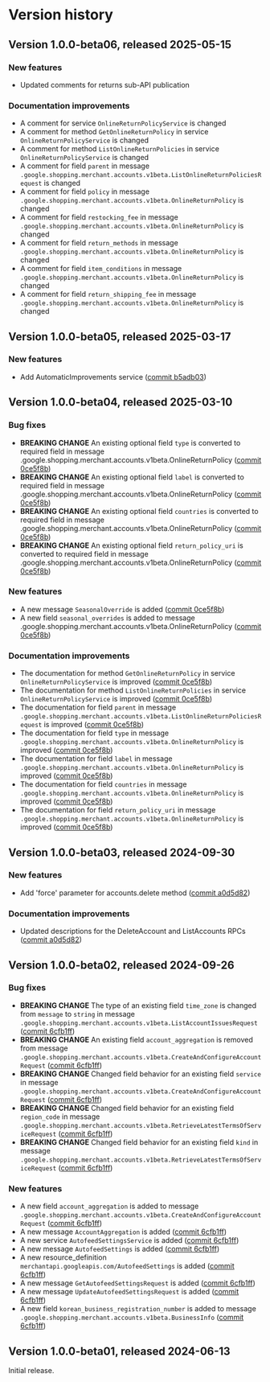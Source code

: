 # Version history

## Version 1.0.0-beta06, released 2025-05-15

### New features

- Updated comments for returns sub-API publication

### Documentation improvements

- A comment for service `OnlineReturnPolicyService` is changed
- A comment for method `GetOnlineReturnPolicy` in service `OnlineReturnPolicyService` is changed
- A comment for method `ListOnlineReturnPolicies` in service `OnlineReturnPolicyService` is changed
- A comment for field `parent` in message `.google.shopping.merchant.accounts.v1beta.ListOnlineReturnPoliciesRequest` is changed
- A comment for field `policy` in message `.google.shopping.merchant.accounts.v1beta.OnlineReturnPolicy` is changed
- A comment for field `restocking_fee` in message `.google.shopping.merchant.accounts.v1beta.OnlineReturnPolicy` is changed
- A comment for field `return_methods` in message `.google.shopping.merchant.accounts.v1beta.OnlineReturnPolicy` is changed
- A comment for field `item_conditions` in message `.google.shopping.merchant.accounts.v1beta.OnlineReturnPolicy` is changed
- A comment for field `return_shipping_fee` in message `.google.shopping.merchant.accounts.v1beta.OnlineReturnPolicy` is changed

## Version 1.0.0-beta05, released 2025-03-17

### New features

- Add AutomaticImprovements service ([commit b5adb03](https://github.com/googleapis/google-cloud-dotnet/commit/b5adb03d690e0b2ab64c80c2bbc2df993c5ec9a2))

## Version 1.0.0-beta04, released 2025-03-10

### Bug fixes

- **BREAKING CHANGE** An existing optional field `type` is converted to required field in message .google.shopping.merchant.accounts.v1beta.OnlineReturnPolicy ([commit 0ce5f8b](https://github.com/googleapis/google-cloud-dotnet/commit/0ce5f8bd4f7da0218f84246e78573332265feb80))
- **BREAKING CHANGE** An existing optional field `label` is converted to required field in message .google.shopping.merchant.accounts.v1beta.OnlineReturnPolicy ([commit 0ce5f8b](https://github.com/googleapis/google-cloud-dotnet/commit/0ce5f8bd4f7da0218f84246e78573332265feb80))
- **BREAKING CHANGE** An existing optional field `countries` is converted to required field in message .google.shopping.merchant.accounts.v1beta.OnlineReturnPolicy ([commit 0ce5f8b](https://github.com/googleapis/google-cloud-dotnet/commit/0ce5f8bd4f7da0218f84246e78573332265feb80))
- **BREAKING CHANGE** An existing optional field `return_policy_uri` is converted to required field in message .google.shopping.merchant.accounts.v1beta.OnlineReturnPolicy ([commit 0ce5f8b](https://github.com/googleapis/google-cloud-dotnet/commit/0ce5f8bd4f7da0218f84246e78573332265feb80))

### New features

- A new message `SeasonalOverride` is added ([commit 0ce5f8b](https://github.com/googleapis/google-cloud-dotnet/commit/0ce5f8bd4f7da0218f84246e78573332265feb80))
- A new field `seasonal_overrides` is added to message .google.shopping.merchant.accounts.v1beta.OnlineReturnPolicy ([commit 0ce5f8b](https://github.com/googleapis/google-cloud-dotnet/commit/0ce5f8bd4f7da0218f84246e78573332265feb80))

### Documentation improvements

- The documentation for method `GetOnlineReturnPolicy` in service `OnlineReturnPolicyService` is improved ([commit 0ce5f8b](https://github.com/googleapis/google-cloud-dotnet/commit/0ce5f8bd4f7da0218f84246e78573332265feb80))
- The documentation for method `ListOnlineReturnPolicies` in service `OnlineReturnPolicyService` is improved ([commit 0ce5f8b](https://github.com/googleapis/google-cloud-dotnet/commit/0ce5f8bd4f7da0218f84246e78573332265feb80))
- The documentation for field `parent` in message `.google.shopping.merchant.accounts.v1beta.ListOnlineReturnPoliciesRequest` is improved ([commit 0ce5f8b](https://github.com/googleapis/google-cloud-dotnet/commit/0ce5f8bd4f7da0218f84246e78573332265feb80))
- The documentation for field `type` in message `.google.shopping.merchant.accounts.v1beta.OnlineReturnPolicy` is improved ([commit 0ce5f8b](https://github.com/googleapis/google-cloud-dotnet/commit/0ce5f8bd4f7da0218f84246e78573332265feb80))
- The documentation for field `label` in message `.google.shopping.merchant.accounts.v1beta.OnlineReturnPolicy` is improved ([commit 0ce5f8b](https://github.com/googleapis/google-cloud-dotnet/commit/0ce5f8bd4f7da0218f84246e78573332265feb80))
- The documentation for field `countries` in message `.google.shopping.merchant.accounts.v1beta.OnlineReturnPolicy` is improved ([commit 0ce5f8b](https://github.com/googleapis/google-cloud-dotnet/commit/0ce5f8bd4f7da0218f84246e78573332265feb80))
- The documentation for field `return_policy_uri` in message `.google.shopping.merchant.accounts.v1beta.OnlineReturnPolicy` is improved ([commit 0ce5f8b](https://github.com/googleapis/google-cloud-dotnet/commit/0ce5f8bd4f7da0218f84246e78573332265feb80))

## Version 1.0.0-beta03, released 2024-09-30

### New features

- Add 'force' parameter for accounts.delete method ([commit a0d5d82](https://github.com/googleapis/google-cloud-dotnet/commit/a0d5d829b426a3a472c6d47116c200664d743600))

### Documentation improvements

- Updated descriptions for the DeleteAccount and ListAccounts RPCs ([commit a0d5d82](https://github.com/googleapis/google-cloud-dotnet/commit/a0d5d829b426a3a472c6d47116c200664d743600))

## Version 1.0.0-beta02, released 2024-09-26

### Bug fixes

- **BREAKING CHANGE** The type of an existing field `time_zone` is changed from `message` to `string` in message `.google.shopping.merchant.accounts.v1beta.ListAccountIssuesRequest` ([commit 6cfb1ff](https://github.com/googleapis/google-cloud-dotnet/commit/6cfb1ffdc3b8d3abd2853c589949be9cf1f31caa))
- **BREAKING CHANGE** An existing field `account_aggregation` is removed from message `.google.shopping.merchant.accounts.v1beta.CreateAndConfigureAccountRequest` ([commit 6cfb1ff](https://github.com/googleapis/google-cloud-dotnet/commit/6cfb1ffdc3b8d3abd2853c589949be9cf1f31caa))
- **BREAKING CHANGE** Changed field behavior for an existing field `service` in message `.google.shopping.merchant.accounts.v1beta.CreateAndConfigureAccountRequest` ([commit 6cfb1ff](https://github.com/googleapis/google-cloud-dotnet/commit/6cfb1ffdc3b8d3abd2853c589949be9cf1f31caa))
- **BREAKING CHANGE** Changed field behavior for an existing field `region_code` in message `.google.shopping.merchant.accounts.v1beta.RetrieveLatestTermsOfServiceRequest` ([commit 6cfb1ff](https://github.com/googleapis/google-cloud-dotnet/commit/6cfb1ffdc3b8d3abd2853c589949be9cf1f31caa))
- **BREAKING CHANGE** Changed field behavior for an existing field `kind` in message `.google.shopping.merchant.accounts.v1beta.RetrieveLatestTermsOfServiceRequest` ([commit 6cfb1ff](https://github.com/googleapis/google-cloud-dotnet/commit/6cfb1ffdc3b8d3abd2853c589949be9cf1f31caa))

### New features

- A new field `account_aggregation` is added to message `.google.shopping.merchant.accounts.v1beta.CreateAndConfigureAccountRequest` ([commit 6cfb1ff](https://github.com/googleapis/google-cloud-dotnet/commit/6cfb1ffdc3b8d3abd2853c589949be9cf1f31caa))
- A new message `AccountAggregation` is added ([commit 6cfb1ff](https://github.com/googleapis/google-cloud-dotnet/commit/6cfb1ffdc3b8d3abd2853c589949be9cf1f31caa))
- A new service `AutofeedSettingsService` is added ([commit 6cfb1ff](https://github.com/googleapis/google-cloud-dotnet/commit/6cfb1ffdc3b8d3abd2853c589949be9cf1f31caa))
- A new message `AutofeedSettings` is added ([commit 6cfb1ff](https://github.com/googleapis/google-cloud-dotnet/commit/6cfb1ffdc3b8d3abd2853c589949be9cf1f31caa))
- A new resource_definition `merchantapi.googleapis.com/AutofeedSettings` is added ([commit 6cfb1ff](https://github.com/googleapis/google-cloud-dotnet/commit/6cfb1ffdc3b8d3abd2853c589949be9cf1f31caa))
- A new message `GetAutofeedSettingsRequest` is added ([commit 6cfb1ff](https://github.com/googleapis/google-cloud-dotnet/commit/6cfb1ffdc3b8d3abd2853c589949be9cf1f31caa))
- A new message `UpdateAutofeedSettingsRequest` is added ([commit 6cfb1ff](https://github.com/googleapis/google-cloud-dotnet/commit/6cfb1ffdc3b8d3abd2853c589949be9cf1f31caa))
- A new field `korean_business_registration_number` is added to message `.google.shopping.merchant.accounts.v1beta.BusinessInfo` ([commit 6cfb1ff](https://github.com/googleapis/google-cloud-dotnet/commit/6cfb1ffdc3b8d3abd2853c589949be9cf1f31caa))

## Version 1.0.0-beta01, released 2024-06-13

Initial release.
